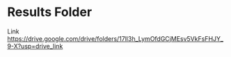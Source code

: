 # Results Folder

Link
https://drive.google.com/drive/folders/17ll3h_LymOfdGCjMEsv5VkFsFHJY_9-X?usp=drive_link
